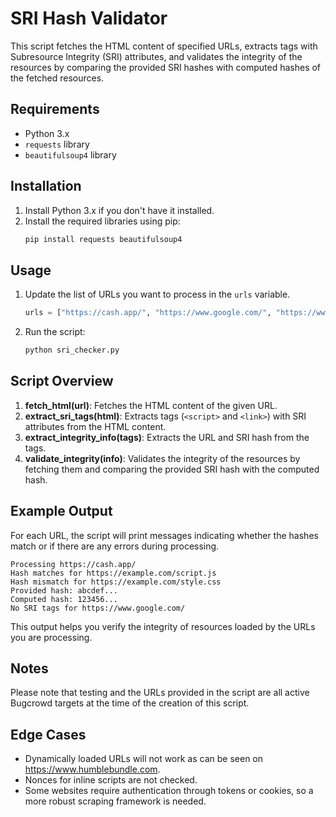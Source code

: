 
# SRI Hash Validator

This script fetches the HTML content of specified URLs, extracts tags with Subresource Integrity (SRI) attributes, and validates the integrity of the resources by comparing the provided SRI hashes with computed hashes of the fetched resources.

## Requirements

- Python 3.x
- `requests` library
- `beautifulsoup4` library

## Installation

1. Install Python 3.x if you don't have it installed.
2. Install the required libraries using pip:
   ```sh
   pip install requests beautifulsoup4
   ```

## Usage

1. Update the list of URLs you want to process in the `urls` variable.
   ```python
   urls = ["https://cash.app/", "https://www.google.com/", "https://www.cyberghostvpn.com/"]
   ```
2. Run the script:
   ```sh
   python sri_checker.py
   ```

## Script Overview

1. **fetch_html(url)**: Fetches the HTML content of the given URL.
2. **extract_sri_tags(html)**: Extracts tags (`<script>` and `<link>`) with SRI attributes from the HTML content.
3. **extract_integrity_info(tags)**: Extracts the URL and SRI hash from the tags.
4. **validate_integrity(info)**: Validates the integrity of the resources by fetching them and comparing the provided SRI hash with the computed hash.

## Example Output

For each URL, the script will print messages indicating whether the hashes match or if there are any errors during processing.

```plaintext
Processing https://cash.app/
Hash matches for https://example.com/script.js
Hash mismatch for https://example.com/style.css
Provided hash: abcdef...
Computed hash: 123456...
No SRI tags for https://www.google.com/
```

This output helps you verify the integrity of resources loaded by the URLs you are processing.

## Notes

Please note that testing and the URLs provided in the script are all active Bugcrowd targets at the time of the creation of this script.

## Edge Cases

- Dynamically loaded URLs will not work as can be seen on https://www.humblebundle.com.
- Nonces for inline scripts are not checked.
- Some websites require authentication through tokens or cookies, so a more robust scraping framework is needed.
